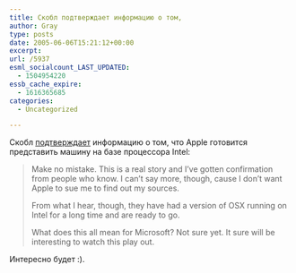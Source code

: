 ```yaml
---
title: Скобл подтверждает информацию о том,
author: Gray
type: posts
date: 2005-06-06T15:21:12+00:00
excerpt:
url: /5937
esml_socialcount_LAST_UPDATED:
  - 1504954220
essb_cache_expire:
  - 1616365685
categories:
  - Uncategorized

---
```








Скобл <a href="http://radio.weblogs.com/0001011/2005/06/03.html#a10320" target="_blank">подтверждает</a> информацию о том, что Apple готовится представить машину на базе процессора Intel:

> Make no mistake. This is a real story and I&#8217;ve gotten confirmation from people who know. I can&#8217;t say more, though, cause I don&#8217;t want Apple to sue me to find out my sources.
> 
> From what I hear, though, they have had a version of OSX running on Intel for a long time and are ready to go.
> 
> What does this all mean for Microsoft? Not sure yet. It sure will be interesting to watch this play out. 

Интересно будет :).
